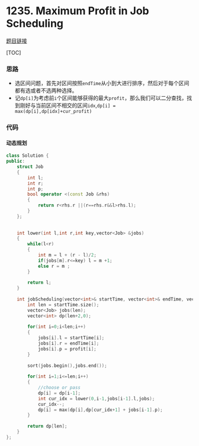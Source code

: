 # 1235. Maximum Profit in Job Scheduling

[题目链接](https://leetcode.com/problems/maximum-profit-in-job-scheduling/)

[TOC]

### 思路
* 选区间问题，首先对区间按照`endTime`从小到大进行排序，然后对于每个区间都有选或者不选两种选择。
* 记`dp[i]`为考虑前`i`个区间能够获得的最大`profit`，那么我们可以二分查找，找到刚好与当前区间不相交的区间`idx`,`dp[i] = max(dp[i],dp[idx]+cur_profit)`



### 代码

#### 动态规划

```cpp
class Solution {
public:
    struct Job
    {
        int l;
        int r;
        int p;
        bool operator <(const Job &rhs)
        {
            return r<rhs.r ||(r==rhs.r&&l>rhs.l);
        }
    };
    
    
    int lower(int l,int r,int key,vector<Job> &jobs)
    {
        while(l<r)
        {
            int m = l + (r - l)/2;
            if(jobs[m].r<=key) l = m +1;
            else r = m ;
        }
        
        return l;
    }
    
    int jobScheduling(vector<int>& startTime, vector<int>& endTime, vector<int>& profit) {
        int len = startTime.size();
        vector<Job> jobs(len);
        vector<int> dp(len+2,0);
        
        for(int i=0;i<len;i++)
        {
            jobs[i].l = startTime[i];
            jobs[i].r = endTime[i];
            jobs[i].p = profit[i];
        }
        
        sort(jobs.begin(),jobs.end());
        
        for(int i=1;i<=len;i++)
        {
            //choose or pass
            dp[i] = dp[i-1];         
            int cur_idx = lower(0,i-1,jobs[i-1].l,jobs);
            cur_idx--;
            dp[i] = max(dp[i],dp[cur_idx+1] + jobs[i-1].p);            
        }
        
        return dp[len];
    }
};
```

